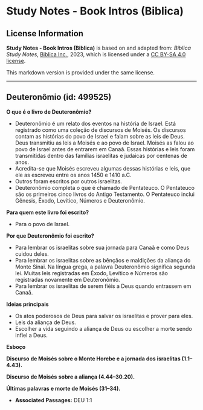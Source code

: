 # Study Notes - Book Intros (Biblica)

## License Information

**Study Notes - Book Intros (Biblica)** is based on and adapted from: _Biblica Study Notes_, [Biblica Inc.](https://www.biblica.com/), 2023, which is licensed under a [CC BY-SA 4.0 license](https://creativecommons.org/licenses/by-sa/4.0/legalcode.en).

This markdown version is provided under the same license.



--------------------------------

## Deuteronômio (id: 499525)

**O que é o livro de Deuteronômio?**

* Deuteronômio é um relato dos eventos na história de Israel. Está registrado como uma coleção de discursos de Moisés. Os discursos contam as histórias do povo de Israel e falam sobre as leis de Deus. Deus transmitiu as leis a Moisés e ao povo de Israel. Moisés as falou ao povo de Israel antes de entrarem em Canaã. Essas histórias e leis foram transmitidas dentro das famílias israelitas e judaicas por centenas de anos.
* Acredita\-se que Moisés escreveu algumas dessas histórias e leis, que ele as escreveu entre os anos 1450 e 1410 a.C.
* Outros foram escritos por outros israelitas.
* Deuteronômio completa o que é chamado de Pentateuco. O Pentateuco são os primeiros cinco livros do Antigo Testamento. O Pentateuco inclui Gênesis, Êxodo, Levítico, Números e Deuteronômio.

**Para quem este livro foi escrito?**

* Para o povo de Israel.

**Por que Deuteronômio foi escrito?**

* Para lembrar os israelitas sobre sua jornada para Canaã e como Deus cuidou deles.
* Para lembrar os israelitas sobre as bênçãos e maldições da aliança do Monte Sinai. Na língua grega, a palavra Deuteronômio significa segunda lei. Muitas leis registradas em Êxodo, Levítico e Números são registradas novamente em Deuteronômio.
* Para lembrar os israelitas de serem fiéis a Deus quando entrassem em Canaã.

**Ideias principais**

* Os atos poderosos de Deus para salvar os israelitas e prover para eles.
* Leis da aliança de Deus.
* Escolher a vida seguindo a aliança de Deus ou escolher a morte sendo infiel a Deus.

**Esboço**

**Discurso de Moisés sobre o Monte Horebe e a jornada dos israelitas (1\.1–4\.43\).**

**Discurso de Moisés** **sobre a aliança (4\.44–30\.20\).**

**Últimas palavras e morte de Moisés (31–34\).**

* **Associated Passages:** DEU 1:1

